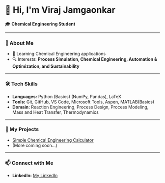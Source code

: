 # 👋 Hi, I'm Viraj Jamgaonkar

🎓 **Chemical Engineering Student**

---

### 🚀 About Me
- 🌱 Learning Chemical Engineering applications
- 🔍 Interests: **Process Simulation, Chemical Engineering, Automation & Optimization, and Sustainability**

---

### 🛠 Tech Skills
- **Languages:** Python (Basics) (NumPy, Pandas), LaTeX
- **Tools:** Git, GitHub, VS Code, Microsoft Tools, Aspen, MATLAB(Basics)
- **Domain:** Reaction Engineering, Process Design, Process Modeling, Mass and Heat Transfer, Thermodynamics

---

### 📂 My Projects
- [Simple Chemical Engineering Calculator](https://github.com/viraj-jamgaonkar/first-python-project)
- (More coming soon...)

---

### 📫 Connect with Me
- **LinkedIn:** [My LinkedIn](https://www.linkedin.com/in/viraj-jamgaonkar-237b56234?utm_source=share&utm_campaign=share_via&utm_content=profile&utm_medium=android_app)


<!--
**viraj-jamgaonkar/viraj-jamgaonkar** is a ✨ _special_ ✨ repository because its `README.md` (this file) appears on your GitHub profile.

Here are some ideas to get you started:

- 🔭 I’m currently working on ...
- 🌱 I’m currently learning ...
- 👯 I’m looking to collaborate on ...
- 🤔 I’m looking for help with ...
- 💬 Ask me about ...
- 📫 How to reach me: ...
- 😄 Pronouns: ...
- ⚡ Fun fact: ...
-->
